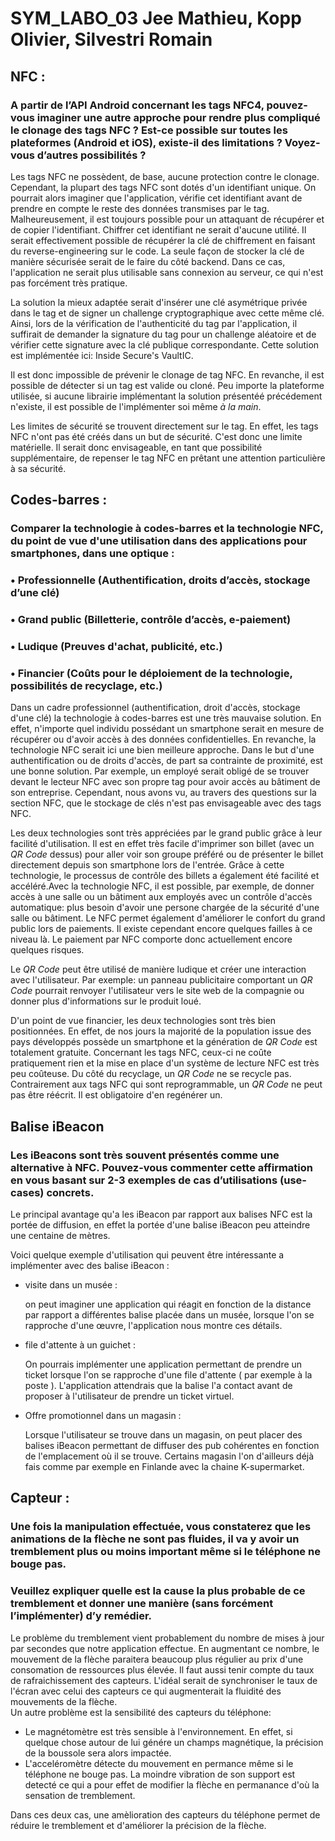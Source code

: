 # SYM_LABO_03 Jee Mathieu, Kopp Olivier, Silvestri Romain

## NFC :

### A partir de l’API Android concernant les tags NFC4, pouvez-vous imaginer une autre approche pour rendre plus compliqué le clonage des tags NFC ? Est-ce possible sur toutes les plateformes (Android et iOS), existe-il des limitations ? Voyez-vous d’autres possibilités ?

Les tags NFC ne possèdent, de base, aucune protection contre le clonage. Cependant, la plupart des tags NFC sont dotés d'un identifiant unique. On pourrait alors imaginer que l'application, vérifie cet identifiant avant de prendre en compte le reste des données transmises par le tag. Malheureusement, il est toujours possible pour un attaquant de récupérer et de copier l'identifiant. Chiffrer cet identifiant ne serait d'aucune utilité. Il serait effectivement possible de récupérer la clé de chiffrement en faisant du reverse-engineering sur le code. La seule façon de stocker la clé de manière sécurisée serait de le faire du côté backend. Dans ce cas, l'application ne serait plus utilisable sans connexion au serveur, ce qui n'est pas forcément très pratique. 

La solution la mieux adaptée serait d'insérer une clé asymétrique privée dans le tag et de signer un challenge cryptographique avec cette même clé. Ainsi, lors de la vérification de l'authenticité du tag par l'application, il suffirait de demander la signature du tag pour un challenge aléatoire et de vérifier cette signature avec la clé publique correspondante. Cette solution est implémentée ici: Inside Secure's VaultIC.

Il est donc impossible de prévenir le clonage de tag NFC. En revanche, il est possible de détecter si un tag est valide ou cloné. Peu importe la plateforme utilisée, si aucune librairie implémentant la solution présentéé précédement n'existe, il est possible de l'implémenter soi même *à la main*.

Les limites de sécurité se trouvent directement sur le tag. En effet, les tags NFC n'ont pas été créés dans un but de sécurité. C'est donc une limite matérielle. Il serait donc envisageable, en tant que possibilité supplémentaire, de repenser le tag NFC en prêtant une attention particulière à sa sécurité.



## Codes-barres :

### Comparer la technologie à codes-barres et la technologie NFC, du point de vue d'une utilisation dans des applications pour smartphones, dans une optique :

### • Professionnelle (Authentification, droits d’accès, stockage d’une clé)

### • Grand public (Billetterie, contrôle d’accès, e-paiement)

### • Ludique (Preuves d'achat, publicité, etc.)

### • Financier (Coûts pour le déploiement de la technologie, possibilités de recyclage, etc.)

Dans un cadre professionnel (authentification, droit d'accès, stockage d'une clé) la technologie à codes-barres est une très mauvaise solution. En effet, n'importe quel individu possédant un smartphone serait en mesure de récupérer ou d'avoir accès à des données confidentielles. En revanche, la technologie NFC serait ici une bien meilleure approche. Dans le but d'une authentification ou de droits d'accès, de part sa contrainte de proximité, est une bonne solution. Par exemple, un employé serait obligé de se trouver devant le lecteur NFC avec son propre tag pour avoir accès au bâtiment de son entreprise. Cependant, nous avons vu, au travers des questions sur la section NFC, que le stockage de clés n'est pas envisageable avec des tags NFC.

Les deux technologies sont très appréciées par le grand public grâce à leur facilité d'utilisation. Il est en effet très facile d'imprimer son billet (avec un *QR Code* dessus) pour aller voir son groupe préféré ou de présenter le billet directement depuis son smartphone lors de l'entrée. Grâce à cette technologie, le processus de contrôle des billets a également été facilité et accéléré.Avec la technologie NFC, il est possible, par exemple, de donner accès à une salle ou un bâtiment aux employés avec un contrôle d'accès automatique: plus besoin d'avoir une persone chargée de la sécurité d'une salle ou bâtiment. Le NFC permet également d'améliorer le confort du grand public lors de paiements. Il existe cependant encore quelques failles à ce niveau là. Le paiement par NFC comporte donc actuellement encore quelques risques. 

Le *QR Code* peut être utilisé de manière ludique et créer une interaction avec l'utilisateur. Par exemple: un panneau publicitaire comportant un *QR Code* pourrait renvoyer l'utilisateur vers le site web de la compagnie ou donner plus d'informations sur le produit loué. 

D'un point de vue financier, les deux technologies sont très bien positionnées. En effet, de nos jours la majorité de la population issue des pays développés possède un smartphone et la génération de *QR Code* est totalement gratuite. Concernant les tags NFC, ceux-ci ne coûte pratiquement rien et la mise en place d'un système de lecture NFC est très peu coûteuse. Du côté du recyclage, un *QR Code* ne se recycle pas. Contrairement aux tags NFC qui sont reprogrammable, un *QR Code* ne peut pas être réécrit. Il est obligatoire d'en regénérer un.

## Balise iBeacon

### Les iBeacons sont très souvent présentés comme une alternative à NFC. Pouvez-vous commenter cette affirmation en vous basant sur 2-3 exemples de cas d’utilisations (use-cases) concrets.

Le principal avantage qu'a les iBeacon par rapport aux balises NFC est la portée de diffusion, en effet la portée d'une balise iBeacon peu atteindre une centaine de mètres.

Voici quelque exemple d'utilisation qui peuvent être intéressante a implémenter avec des balise iBeacon :

- visite dans un musée :

  on peut imaginer une application qui réagit en fonction de la distance par rapport a différentes balise placée dans un musée, lorsque l'on se rapproche d'une œuvre, l'application nous montre ces détails.

- file d'attente à un guichet :

  On pourrais implémenter une application permettant de prendre un ticket lorsque l'on se rapproche d'une file d'attente ( par exemple à la poste ). L'application attendrais que la balise l'a contact avant de proposer à l'utilisateur de prendre un ticket virtuel.

- Offre promotionnel dans un magasin :

  Lorsque l'utilisateur se trouve dans un magasin, on peut placer des balises iBeacon permettant de diffuser des pub cohérentes en fonction de l'emplacement où il se trouve. Certains magasin l'on d'ailleurs déjà fais comme par exemple en Finlande avec la chaine K-supermarket.

## Capteur :

### Une fois la manipulation effectuée, vous constaterez que les animations de la flèche ne sont pas fluides, il va y avoir un tremblement plus ou moins important même si le téléphone ne bouge pas.

### Veuillez expliquer quelle est la cause la plus probable de ce tremblement et donner une manière (sans forcément l’implémenter) d’y remédier.
Le problème du tremblement vient probablement du nombre de mises à jour par secondes que notre application effectue. En augmentant ce nombre, le mouvement de la flèche paraitera beaucoup plus régulier au prix d'une consomation de ressources plus élevée. Il faut aussi tenir compte du taux de rafraichissement des capteurs. L'idéal serait de synchroniser le taux de l'écran avec celui des capteurs ce qui augmenterait la fluidité des mouvements de la flèche.  
Un autre problème est la sensibilité des capteurs du téléphone:  
- Le magnétomètre est très sensible à l'environnement. En effet, si quelque chose autour de lui génére un champs magnétique, la précision de la boussole sera alors impactée.
- L'acceléromètre détecte du mouvement en permance même si le téléphone ne bouge pas. La moindre vibration de son support est detecté ce qui a pour effet de modifier la flèche en permanance d'où la sensation de tremblement.

Dans ces deux cas, une amèlioration des capteurs du téléphone permet de réduire le tremblement et d'améliorer la précision de la flèche.
